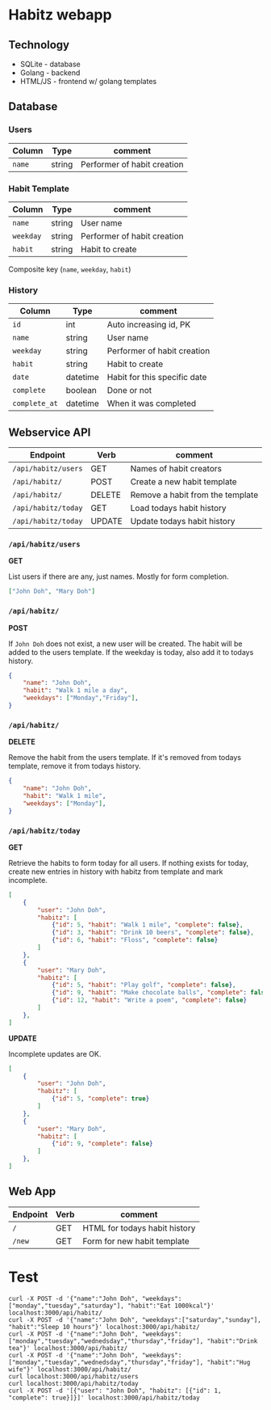 # Habitz webapp

## Technology

- SQLite - database
- Golang - backend
- HTML/JS - frontend w/ golang templates

## Database

### Users

| Column | Type   | comment                     |
| ------ | ------ | --------------------------- |
| `name` | string | Performer of habit creation |

### Habit Template


| Column    | Type   | comment                     |
| --------- | ------ | --------------------------- |
| `name`    | string | User name                   |
| `weekday` | string | Performer of habit creation |
| `habit`   | string | Habit to create             |

Composite key (`name`, `weekday`, `habit`)

### History

| Column        | Type     | comment                      |
| ------------- | -------- | ---------------------------- |
| `id`          | int      | Auto increasing id, PK       |
| `name`        | string   | User name                    |
| `weekday`     | string   | Performer of habit creation  |
| `habit`       | string   | Habit to create              |
| `date`        | datetime | Habit for this specific date |
| `complete`    | boolean  | Done or not                  |
| `complete_at` | datetime | When it was completed        |

## Webservice API

| Endpoint            | Verb   | comment                          |
| ------------------- | ------ | -------------------------------- |
| `/api/habitz/users` | GET    | Names of habit creators          |
| `/api/habitz/`      | POST   | Create a new habit template      |
| `/api/habitz/`      | DELETE | Remove a habit from the template |
| `/api/habitz/today` | GET    | Load todays habit history        |
| `/api/habitz/today` | UPDATE | Update todays habit history      |

### `/api/habitz/users`

**GET**

List users if there are any, just names. Mostly for form completion.

```json
["John Doh", "Mary Doh"]
```

### `/api/habitz/`

**POST**

If `John Doh` does not exist, a new user will be created. The habit will be added to the users template. If the weekday is today, also add it to todays history. 

```json
{
    "name": "John Doh",
    "habit": "Walk 1 mile a day",
    "weekdays": ["Monday","Friday"],
}
```

### `/api/habitz/`

**DELETE**

Remove the habit from the users template. If it's removed from todays template, remove it from todays history. 

```json
{
    "name": "John Doh",
    "habit": "Walk 1 mile",
    "weekdays": ["Monday"],
}
```

### `/api/habitz/today`

**GET**

Retrieve the habits to form today for all users. If nothing exists for today, create new entries in history with habitz from template and mark incomplete. 

```json
[
    {
        "user": "John Doh",
        "habitz": [
            {"id": 5, "habit": "Walk 1 mile", "complete": false},
            {"id": 3, "habit": "Drink 10 beers", "complete": false},
            {"id": 6, "habit": "Floss", "complete": false}
        ]
    },
    {
        "user": "Mary Doh",
        "habitz": [
            {"id": 5, "habit": "Play golf", "complete": false},
            {"id": 9, "habit": "Make chocolate balls", "complete": false},
            {"id": 12, "habit": "Write a poem", "complete": false}
        ]
    },
]
```

**UPDATE**

Incomplete updates are OK. 

```json
[
    {
        "user": "John Doh",
        "habitz": [
            {"id": 5, "complete": true}
        ]
    },
    {
        "user": "Mary Doh",
        "habitz": [
            {"id": 9, "complete": false}
        ]
    },
]
```

## Web App

| Endpoint | Verb | comment                       |
| -------- | ---- | ----------------------------- |
| `/`      | GET  | HTML for todays habit history |
| `/new`   | GET  | Form for new habit template   |


# Test

```
curl -X POST -d '{"name":"John Doh", "weekdays":["monday","tuesday","saturday"], "habit":"Eat 1000kcal"}' localhost:3000/api/habitz/
curl -X POST -d '{"name":"John Doh", "weekdays":["saturday","sunday"], "habit":"Sleep 10 hours"}' localhost:3000/api/habitz/
curl -X POST -d '{"name":"John Doh", "weekdays":["monday","tuesday","wednedsday","thursday","friday"], "habit":"Drink tea"}' localhost:3000/api/habitz/
curl -X POST -d '{"name":"John Doh", "weekdays":["monday","tuesday","wednedsday","thursday","friday"], "habit":"Hug wife"}' localhost:3000/api/habitz/
curl localhost:3000/api/habitz/users
curl localhost:3000/api/habitz/today
curl -X POST -d '[{"user": "John Doh", "habitz": [{"id": 1, "complete": true}]}]' localhost:3000/api/habitz/today


```